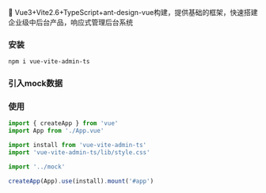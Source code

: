 🎉 Vue3+Vite2.6+TypeScript+ant-design-vue构建，提供基础的框架，快速搭建企业级中后台产品，响应式管理后台系统

### 安装

```bash
npm i vue-vite-admin-ts
```

### 引入mock数据



### 使用

```typescript
import { createApp } from 'vue'
import App from './App.vue'

import install from 'vue-vite-admin-ts'
import 'vue-vite-admin-ts/lib/style.css'

import '../mock'

createApp(App).use(install).mount('#app')
```
